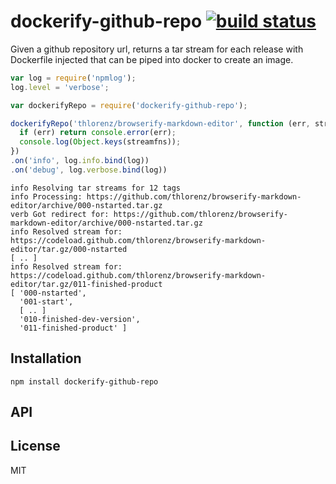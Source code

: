 # dockerify-github-repo [![build status](https://secure.travis-ci.org/thlorenz/dockerify-github-repo.png)](http://travis-ci.org/thlorenz/dockerify-github-repo)

Given a github repository url, returns a tar stream for each release with Dockerfile injected that can be piped into docker to create an image.

```js
var log = require('npmlog');
log.level = 'verbose';

var dockerifyRepo = require('dockerify-github-repo');

dockerifyRepo('thlorenz/browserify-markdown-editor', function (err, streamfns) {
  if (err) return console.error(err);
  console.log(Object.keys(streamfns));    
})
.on('info', log.info.bind(log))
.on('debug', log.verbose.bind(log))
```

```
info Resolving tar streams for 12 tags
info Processing: https://github.com/thlorenz/browserify-markdown-editor/archive/000-nstarted.tar.gz
verb Got redirect for: https://github.com/thlorenz/browserify-markdown-editor/archive/000-nstarted.tar.gz
info Resolved stream for: https://codeload.github.com/thlorenz/browserify-markdown-editor/tar.gz/000-nstarted
[ .. ]
info Resolved stream for: https://codeload.github.com/thlorenz/browserify-markdown-editor/tar.gz/011-finished-product
[ '000-nstarted',
  '001-start',
  [ .. ]
  '010-finished-dev-version',
  '011-finished-product' ]

```

## Installation

    npm install dockerify-github-repo

## API


## License

MIT
